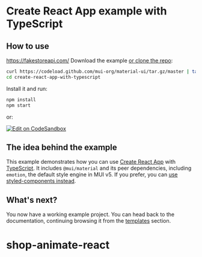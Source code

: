 # Create React App example with TypeScript

## How to use
https://fakestoreapi.com/
Download the example [or clone the repo](https://github.com/mui-org/material-ui):

<!-- #default-branch-switch -->

```sh
curl https://codeload.github.com/mui-org/material-ui/tar.gz/master | tar -xz --strip=2 material-ui-master/examples/create-react-app-with-typescript
cd create-react-app-with-typescript
```

Install it and run:

```sh
npm install
npm start
```

or:

<!-- #default-branch-switch -->

[![Edit on CodeSandbox](https://codesandbox.io/static/img/play-codesandbox.svg)](https://codesandbox.io/s/github/mui-org/material-ui/tree/master/examples/create-react-app-with-typescript)

## The idea behind the example

This example demonstrates how you can use [Create React App](https://github.com/facebookincubator/create-react-app) with [TypeScript](https://github.com/Microsoft/TypeScript).
It includes `@mui/material` and its peer dependencies, including `emotion`, the default style engine in MUI v5.
If you prefer, you can [use styled-components instead](https://mui.com/guides/interoperability/#styled-components).

## What's next?

<!-- #default-branch-switch -->

You now have a working example project.
You can head back to the documentation, continuing browsing it from the [templates](https://mui.com/getting-started/templates/) section.
# shop-animate-react
